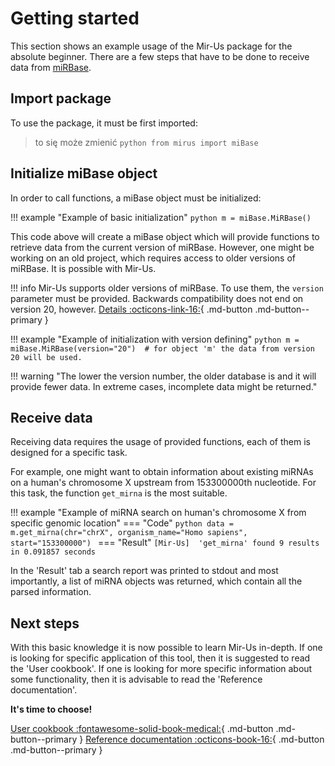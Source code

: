 # Getting started
This section shows an example usage of the Mir-Us package for the absolute beginner. There are a few steps that have to be done to receive data from [miRBase](https://www.mirbase.org/).

## Import package
To use the package, it must be first imported:
> to się może zmienić
    ```python
    from mirus import miBase
    ```
## Initialize miBase object
In order to call functions, a miBase object must be initialized:

!!! example "Example of basic initialization"
    ```python
    m = miBase.MiRBase()
    ```

This code above will create a miBase object which will provide functions to retrieve data from the current version of miRBase. However, one might be working on an old project, which requires access to older versions of miRBase. It is possible with Mir-Us.

!!! info
    Mir-Us supports older versions of miRBase. To use them, the `version` parameter must be provided. Backwards compatibility does not end on version 20, however. [Details :octicons-link-16:](versions.md){ .md-button .md-button--primary }

!!! example "Example of initialization with version defining"
    ```python
    m = miBase.MiRBase(version="20")  # for object 'm' the data from version 20 will be used.
    ```

!!! warning "The lower the version number, the older database is and it will provide fewer data. In extreme cases, incomplete data might be returned."

## Receive data
Receiving data requires the usage of provided functions, each of them is designed for a specific task.

For example, one might want to obtain information about existing miRNAs on a human's chromosome X upstream from 153300000th nucleotide. For this task, the function `get_mirna` is the most suitable.

!!! example "Example of miRNA search on human's chromosome X from specific genomic location"
    === "Code"
        ```python
        data = m.get_mirna(chr="chrX", organism_name="Homo sapiens", start="153300000")
        ```
    === "Result"
        ```
        [Mir-Us]  'get_mirna' found 9 results in 0.091857 seconds
        ```

In the 'Result' tab a search report was printed to stdout and most importantly, a list of miRNA objects was returned, which contain all the parsed information.

## Next steps
With this basic knowledge it is now possible to learn Mir-Us in-depth. If one is looking for specific application of this tool, then it is suggested to read the 'User cookbook'. If one is looking for more specific information about some functionality, then it is advisable to read the 'Reference documentation'.

**It's time to choose!**

[User cookbook :fontawesome-solid-book-medical:](cookbook.md){ .md-button .md-button--primary }   [Reference documentation :octicons-book-16:](miObject.md){ .md-button .md-button--primary }
